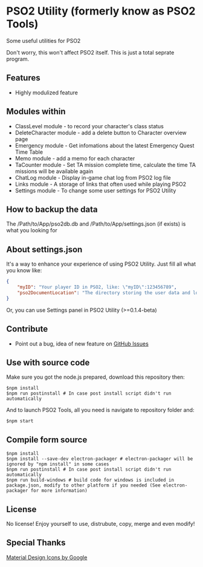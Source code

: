 # PSO2 Utility (formerly know as PSO2 Tools)

Some useful utilities for PSO2

Don't worry, this won't affect PSO2 itself. This is just a total seprate program.

## Features
- Highly modulized feature

## Modules within
- ClassLevel module - to record your character's class status
- DeleteCharacter module - add a delete button to Character overview page
- Emergency module - Get infomations about the latest Emergency Quest Time Table
- Memo module - add a memo for each character
- TaCounter module - Set TA mission complete time, calculate the time TA missions will be available again
- ChatLog module - Display in-game chat log from PSO2 log file
- Links module - A storage of links that often used while playing PSO2
- Settings module - To change some user settings for PSO2 Utility

## How to backup the data
The /Path/to/App/pso2db.db and /Path/to/App/settings.json (if exists) is what you looking for

## About settings.json
It's a way to enhance your experience of using PSO2 Utility. Just fill all what you know like:
```JSON
{
    "myID": "Your player ID in PSO2, like: \"myID\":123456789",
    "pso2DocumentLocation": "The directory storing the user data and logs, typically in Document\\SEGA\\PHANTASYSTARONLINE2. PSO2 Utility will find this directory automatically, input this field if this failed"
}
```

Or, you can use Settings panel in PSO2 Utility (>=0.1.4-beta)

## Contribute
- Point out a bug, idea of new feature on [GitHub Issues](https://github.com/jacky9813/pso2Tools/issues)

## Use with source code
Make sure you got the node.js prepared, download this repository then:
```shell
$npm install
$npm run postinstall # In case post install script didn't run automatically
```

And to launch PSO2 Tools, all you need is navigate to repository folder and:
```shell
$npm start
```

## Compile form source
```shell
$npm install
$npm install --save-dev electron-packager # electron-packager will be ignored by "npm install" in some cases
$npm run postinstall # In case post install script didn't run automatically
$npm run build-windows # build code for windows is included in package.json, modify to other platform if you needed (See electron-packager for more information)
```

## License
No license! Enjoy yourself to use, distrubute, copy, merge and even modify!

## Special Thanks
[Material Design Icons by Google](https://github.com/google/material-design-icons)